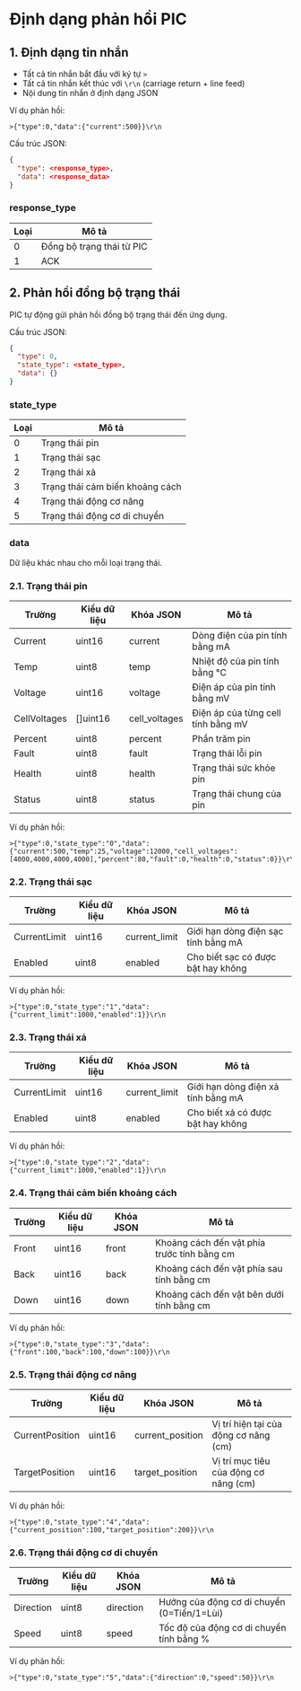 # Định dạng phản hồi PIC

## 1. Định dạng tin nhắn

- Tất cả tin nhắn bắt đầu với ký tự `>`
- Tất cả tin nhắn kết thúc với `\r\n` (carriage return + line feed)
- Nội dung tin nhắn ở định dạng JSON

Ví dụ phản hồi:
```
>{"type":0,"data":{"current":500}}\r\n
```

Cấu trúc JSON:
```json
{
  "type": <response_type>,
  "data": <response_data>
}
```

### response_type

| Loại | Mô tả                     |
|------|---------------------------|
| 0    | Đồng bộ trạng thái từ PIC |
| 1    | ACK                       |

## 2. Phản hồi đồng bộ trạng thái

PIC tự động gửi phản hồi đồng bộ trạng thái đến ứng dụng.

Cấu trúc JSON:
```json
{
  "type": 0,
  "state_type": <state_type>,
  "data": {}
}
```

### state_type

| Loại | Mô tả                           |
|------|---------------------------------|
| 0    | Trạng thái pin                  |
| 1    | Trạng thái sạc                  |
| 2    | Trạng thái xả                   |
| 3    | Trạng thái cảm biến khoảng cách |
| 4    | Trạng thái động cơ nâng         |
| 5    | Trạng thái động cơ di chuyển    |

### data

Dữ liệu khác nhau cho mỗi loại trạng thái.

### 2.1. Trạng thái pin

| Trường | Kiểu dữ liệu | Khóa JSON | Mô tả |
|-------|-----------|----------|-------------|
| Current | uint16 | current | Dòng điện của pin tính bằng mA |
| Temp | uint8 | temp | Nhiệt độ của pin tính bằng °C |
| Voltage | uint16 | voltage | Điện áp của pin tính bằng mV |
| CellVoltages | []uint16 | cell_voltages | Điện áp của từng cell tính bằng mV |
| Percent | uint8 | percent | Phần trăm pin |
| Fault | uint8 | fault | Trạng thái lỗi pin |
| Health | uint8 | health | Trạng thái sức khỏe pin |
| Status | uint8 | status | Trạng thái chung của pin |

Ví dụ phản hồi:
```
>{"type":0,"state_type":"0","data":{"current":500,"temp":25,"voltage":12000,"cell_voltages":[4000,4000,4000,4000],"percent":80,"fault":0,"health":0,"status":0}}\r\n
```

### 2.2. Trạng thái sạc

| Trường | Kiểu dữ liệu | Khóa JSON | Mô tả |
|-------|-----------|----------|-------------|
| CurrentLimit | uint16 | current_limit | Giới hạn dòng điện sạc tính bằng mA |
| Enabled | uint8 | enabled | Cho biết sạc có được bật hay không |

Ví dụ phản hồi:
```
>{"type":0,"state_type":"1","data":{"current_limit":1000,"enabled":1}}\r\n
```

### 2.3. Trạng thái xả

| Trường | Kiểu dữ liệu | Khóa JSON | Mô tả |
|-------|-----------|----------|-------------|
| CurrentLimit | uint16 | current_limit | Giới hạn dòng điện xả tính bằng mA |
| Enabled | uint8 | enabled | Cho biết xả có được bật hay không |

Ví dụ phản hồi:
```
>{"type":0,"state_type":"2","data":{"current_limit":1000,"enabled":1}}\r\n
```

### 2.4. Trạng thái cảm biến khoảng cách

| Trường | Kiểu dữ liệu | Khóa JSON | Mô tả |
|-------|-----------|----------|-------------|
| Front | uint16 | front | Khoảng cách đến vật phía trước tính bằng cm |
| Back | uint16 | back | Khoảng cách đến vật phía sau tính bằng cm |
| Down | uint16 | down | Khoảng cách đến vật bên dưới tính bằng cm |

Ví dụ phản hồi:
```
>{"type":0,"state_type":"3","data":{"front":100,"back":100,"down":100}}\r\n
```

### 2.5. Trạng thái động cơ nâng

| Trường | Kiểu dữ liệu | Khóa JSON | Mô tả |
|-------|-----------|----------|-------------|
| CurrentPosition | uint16 | current_position | Vị trí hiện tại của động cơ nâng (cm) |
| TargetPosition | uint16 | target_position | Vị trí mục tiêu của động cơ nâng (cm) |

Ví dụ phản hồi:
```
>{"type":0,"state_type":"4","data":{"current_position":100,"target_position":200}}\r\n
```

### 2.6. Trạng thái động cơ di chuyển


| Trường | Kiểu dữ liệu | Khóa JSON | Mô tả |
|-------|-----------|----------|-------------|
| Direction | uint8 | direction | Hướng của động cơ di chuyển (0=Tiến/1=Lùi) |
| Speed | uint8 | speed | Tốc độ của động cơ di chuyển tính bằng % |

Ví dụ phản hồi:
```
>{"type":0,"state_type":"5","data":{"direction":0,"speed":50}}\r\n
```
